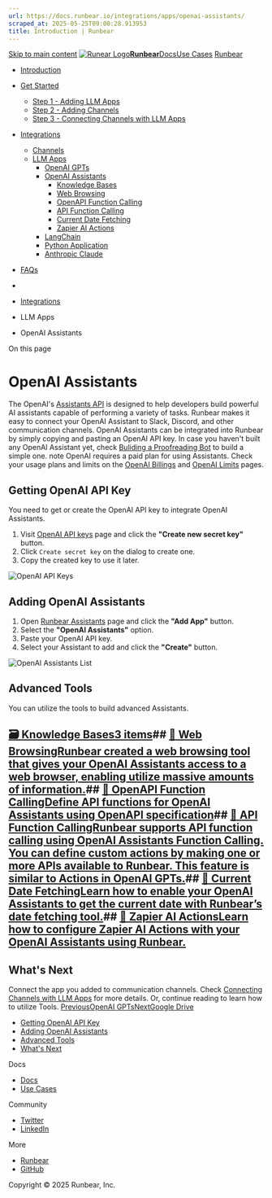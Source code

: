 ```yaml
---
url: https://docs.runbear.io/integrations/apps/openai-assistants/
scraped_at: 2025-05-25T09:00:28.913953
title: Introduction | Runbear
---
```


[Skip to main content](https://docs.runbear.io/integrations/apps/openai-assistants/#__docusaurus_skipToContent_fallback)
[![Runear Logo](https://docs.runbear.io/img/logo.svg)**Runbear**](https://docs.runbear.io/)[Docs](https://docs.runbear.io/)[Use Cases](https://docs.runbear.io/use-cases)
[Runbear](https://runbear.io)
  * [Introduction](https://docs.runbear.io/)
  * [Get Started](https://docs.runbear.io/get-started)
    * [Step 1 - Adding LLM Apps](https://docs.runbear.io/get-started/app)
    * [Step 2 - Adding Channels](https://docs.runbear.io/get-started/channel)
    * [Step 3 - Connecting Channels with LLM Apps](https://docs.runbear.io/get-started/connection)
  * [Integrations](https://docs.runbear.io/integrations)
    * [Channels](https://docs.runbear.io/integrations/apps/openai-assistants/)
    * [LLM Apps](https://docs.runbear.io/integrations/apps/openai-assistants/)
      * [OpenAI GPTs](https://docs.runbear.io/integrations/apps/openai-gpts/)
      * [OpenAI Assistants](https://docs.runbear.io/integrations/apps/openai-assistants/)
        * [Knowledge Bases](https://docs.runbear.io/integrations/apps/openai-assistants/)
        * [Web Browsing](https://docs.runbear.io/integrations/apps/openai-assistants/web-browsing)
        * [OpenAPI Function Calling](https://docs.runbear.io/integrations/apps/openai-assistants/api-calling-openapi)
        * [API Function Calling](https://docs.runbear.io/integrations/apps/openai-assistants/api-calling)
        * [Current Date Fetching](https://docs.runbear.io/integrations/apps/openai-assistants/current-date-fetching)
        * [Zapier AI Actions](https://docs.runbear.io/integrations/apps/openai-assistants/zapier-ai-actions)
      * [LangChain](https://docs.runbear.io/integrations/apps/langchain/)
      * [Python Application](https://docs.runbear.io/integrations/apps/python-sdk/)
      * [Anthropic Claude](https://docs.runbear.io/integrations/apps/anthropic-claude/)
  * [FAQs](https://docs.runbear.io/faq)


  * [](https://docs.runbear.io/)
  * [Integrations](https://docs.runbear.io/integrations)
  * LLM Apps
  * OpenAI Assistants


On this page
# OpenAI Assistants
The OpenAI's [Assistants API](https://platform.openai.com/docs/assistants/overview) is designed to help developers build powerful AI assistants capable of performing a variety of tasks. Runbear makes it easy to connect your OpenAI Assistant to Slack, Discord, and other communication channels.
OpenAI Assistants can be integrated into Runbear by simply copying and pasting an OpenAI API key. In case you haven't built any OpenAI Assistant yet, check [Buliding a Proofreading Bot](https://docs.runbear.io/use-cases/proofreading-bot) to build a simple one.
note
OpenAI requires a paid plan for using Assistants. Check your usage plans and limits on the [OpenAI Billings](https://platform.openai.com/account/billing) and [OpenAI Limits](https://platform.openai.com/account/limits) pages.
## Getting OpenAI API Key[​](https://docs.runbear.io/integrations/apps/openai-assistants/#getting-openai-api-key "Direct link to Getting OpenAI API Key")
You need to get or create the OpenAI API key to integrate OpenAI Assistants.
  1. Visit [OpenAI API keys](https://platform.openai.com/api-keys) page and click the **"Create new secret key"** button.
  2. Click `Create secret key` on the dialog to create one.
  3. Copy the created key to use it later.


![OpenAI API Keys](https://docs.runbear.io/assets/images/openai-api-keys-1c315257eb787665b06556c285ee6ede.png)
## Adding OpenAI Assistants[​](https://docs.runbear.io/integrations/apps/openai-assistants/#adding-openai-assistants "Direct link to Adding OpenAI Assistants")
  1. Open [Runbear Assistants](https://runbear.io/assistants) page and click the **"Add App"** button.
  2. Select the **"OpenAI Assistants"** option.
  3. Paste your OpenAI API key.
  4. Select your Assistant to add and click the **"Create"** button.


![OpenAI Assistants List](https://docs.runbear.io/assets/images/openai-assistants-list-c25b2344ba324620bd9e3c13d88dabfd.png)
## Advanced Tools[​](https://docs.runbear.io/integrations/apps/openai-assistants/#advanced-tools "Direct link to Advanced Tools")
You can utilize the tools to build advanced Assistants.
## [🗃️ Knowledge Bases3 items](https://docs.runbear.io/integrations/apps/openai-assistants/knowledge-bases/google-drive)## [📄️ Web BrowsingRunbear created a web browsing tool that gives your OpenAI Assistants access to a web browser, enabling utilize massive amounts of information.](https://docs.runbear.io/integrations/apps/openai-assistants/web-browsing)## [📄️ OpenAPI Function CallingDefine API functions for OpenAI Assistants using OpenAPI specification](https://docs.runbear.io/integrations/apps/openai-assistants/api-calling-openapi)## [📄️ API Function CallingRunbear supports API function calling using OpenAI Assistants Function Calling. You can define custom actions by making one or more APIs available to Runbear. This feature is similar to Actions in OpenAI GPTs.](https://docs.runbear.io/integrations/apps/openai-assistants/api-calling)## [📄️ Current Date FetchingLearn how to enable your OpenAI Assistants to get the current date with Runbear’s date fetching tool.](https://docs.runbear.io/integrations/apps/openai-assistants/current-date-fetching)## [📄️ Zapier AI ActionsLearn how to configure Zapier AI Actions with your OpenAI Assistants using Runbear.](https://docs.runbear.io/integrations/apps/openai-assistants/zapier-ai-actions)
## What's Next[​](https://docs.runbear.io/integrations/apps/openai-assistants/#whats-next "Direct link to What's Next")
Connect the app you added to communication channels. Check [Connecting Channels with LLM Apps](https://docs.runbear.io/get-started/connection) for more details. Or, continue reading to learn how to utilize Tools.
[PreviousOpenAI GPTs](https://docs.runbear.io/integrations/apps/openai-gpts/)[NextGoogle Drive](https://docs.runbear.io/integrations/apps/openai-assistants/knowledge-bases/google-drive)
  * [Getting OpenAI API Key](https://docs.runbear.io/integrations/apps/openai-assistants/#getting-openai-api-key)
  * [Adding OpenAI Assistants](https://docs.runbear.io/integrations/apps/openai-assistants/#adding-openai-assistants)
  * [Advanced Tools](https://docs.runbear.io/integrations/apps/openai-assistants/#advanced-tools)
  * [What's Next](https://docs.runbear.io/integrations/apps/openai-assistants/#whats-next)


Docs
  * [Docs](https://docs.runbear.io/)
  * [Use Cases](https://docs.runbear.io/use-cases)


Community
  * [Twitter](https://twitter.com/runbear_io)
  * [LinkedIn](https://www.linkedin.com/company/runbear)


More
  * [Runbear](https://runbear.io)
  * [GitHub](https://github.com/runbear-io/plugbear-python-sdk)


Copyright © 2025 Runbear, Inc.

